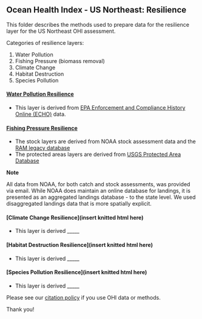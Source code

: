 ## Ocean Health Index - US Northeast: Resilience

This folder describes the methods used to prepare data for the resilience layer for the US Northeast OHI assessment. 

Categories of resilience layers:
1) Water Pollution
2) Fishing Pressure (biomass removal)
3) Climate Change
4) Habitat Destruction
5) Species Pollution

#### [Water Pollution Resilience](https://ohi-northeast.github.io/ne-prep/prep/resilience/ecological/water_pollution.html)
- This layer is derived from [EPA Enforcement and Compliance History Online (ECHO)](https://echo.epa.gov) data.

#### [Fishing Pressure Resilience](https://ohi-northeast.github.io/ne-prep/prep/resilience/ecological/fishing_pressure.html)
- The stock layers are derived from NOAA stock assessment data and the [RAM legacy database](https://www.ramlegacy.org/)
- The protected areas layers are derived from [USGS Protected Area Database](https://www.usgs.gov/core-science-systems/science-analytics-and-synthesis/gap/science/pad-us-data-overview?qt-science_center_objects=0#qt-science_center_objects)

**Note** 

All data from NOAA, for both catch and stock assessments, was provided via email. While NOAA does maintain an online database for landings, it is presented as an aggregated landings database - to the state level. We used disaggregated landings data that is more spatially explicit.

#### [Climate Change Resilience](insert knitted html here)
- This layer is derived _____

#### [Habitat Destruction Resilience](insert knitted html here)
- This layer is derived _____

#### [Species Pollution Resilience](insert knitted html here)
- This layer is derived _____

Please see our [citation policy](http://ohi-science.org/citation-policy/) if you use OHI data or methods.

Thank you!

